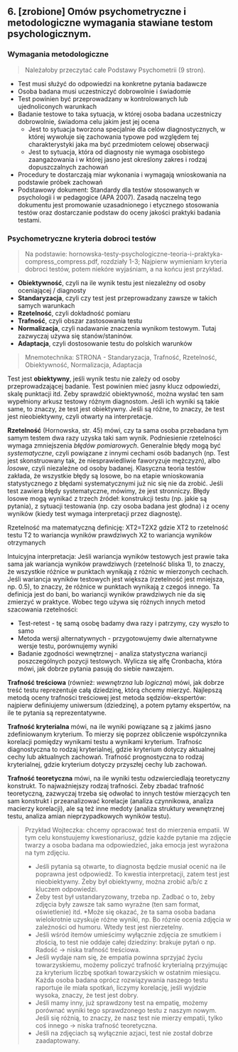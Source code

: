 ## 6. [zrobione] Omów psychometryczne i metodologiczne wymagania stawiane testom psychologicznym.

### Wymagania metodologiczne

> Należałoby przeczytać całe Podstawy Psychometrii (9 stron).

- Test musi służyć do odpowiedzi na konkretne pytania badawcze
- Osoba badana musi uczestniczyć dobrowolnie i świadomie
- Test powinien być przeprowadzany w kontrolowanych lub ujednoliconych warunkach
- Badanie testowe to taka sytuacja, w której osoba badana uczestniczy dobrowolnie, świadoma celu jakim jest jej ocena
  - Jest to sytuacja tworzona specjalnie dla celów diagnostycznych, w której wywołuje się zachowania typowe pod względem tej charakterystyki jaka ma być przedmiotem celowej obserwacji
  - Jest to sytuacja, która od diagnosty nie wymaga osobistego zaangażowania i w której jasno jest określony zakres i rodzaj dopuszczalnych zachowań
- Procedury te dostarczają miar wykonania i wymagają wnioskowania na podstawie próbek zachowań
- Podstawowy dokument: Standardy dla testów stosowanych w psychologii i w pedagogice (APA 2007). Zasadą naczelną tego dokumentu jest promowanie uzasadnionego i etycznego stosowania testów oraz dostarczanie podstaw do oceny jakości praktyki badania testami.

### Psychometryczne kryteria dobroci testów

> Na podstawie: hornowska-testy-psychologiczne-teoria-i-praktyka-compress_compress.pdf, rozdziały 1-3;
> Najpierw wymieniam kryteria dobroci testów, potem niekóre wyjaśniam, a na końcu jest przykład.

- **Obiektywność**, czyli na ile wynik testu jest niezależny od osoby oceniającej / diagnosty
- **Standaryzacja**, czyli czy test jest przeprowadzany zawsze w takich samych warunkach
- **Rzetelność**, czyli dokładność pomiaru
- **Trafność**, czyli obszar zastosowania testu
- **Normalizacja**, czyli nadawanie znaczenia wynikom testowym. Tutaj zazwyczaj używa się stanów/staninów.
- **Adaptacja**, czyli dostosowanie testu do polskich warunków

> Mnemotechnika: STRONA - Standaryzacja, Trafność, Rzetelność, Obiektywność, Normalizacja, Adaptacja

Test jest **obiektywny**, jeśli wynik testu nie zależy od osoby przeprowadzającej badanie. Test powinien mieć jasny klucz odpowiedzi, skalę punktacji itd. Żeby sprawdzić obiektywność, można wysłać ten sam wypełniony arkusz testowy różnym diagnostom. Jeśli ich wyniki są takie same, to znaczy, że test jest obiektywny. Jeśli są różne, to znaczy, że test jest nieobiektywny, czyli otwarty na interpretacje.

**Rzetelność** (Hornowska, str. 45) mówi, czy ta sama osoba przebadana tym samym testem dwa razy uzyska taki sam wynik. Podniesienie rzetelności wymaga zmniejszenia *błędów pomiarowych*. Generalnie błędy mogą być *systematyczne*, czyli powiązane z innymi cechami osób badanych (np. Test jest skonstruowany tak, że niesprawiedliwie faworyzuje mężczyzn), albo *losowe*, czyli niezależne od osoby badanej. Klasyczna teoria testów zakłada, że wszystkie błędy są losowe, bo na etapie wnioskowania statystycznego z błędami systematycznymi już nic się nie da zrobić. Jeśli test zawiera błędy systematyczne, mówimy, że jest stronniczy.
Błędy losowe mogą wynikać z trzech źródeł: konstrukcji testu (np. jakie są pytania), z sytuacji testowania (np. czy osoba badana jest głodna) i z oceny wyników (kiedy test wymaga interpretacji przez diagnostę).

Rzetelność ma matematyczną definicję:
XT2=T2X2
gdzie
XT2 to rzetelność testu
T2 to wariancja wyników prawdziwych
X2 to wariancja wyników otrzymanych

Intuicyjna interpretacja: Jeśli wariancja wyników testowych jest prawie taka sama jak wariancja wyników prawdziwych (rzetelność bliska 1), to znaczy, że wszystkie różnice w punktach wynikają z różnic w mierzonych cechach. Jeśli wariancja wyników testowych jest większa (rzetelność jest mniejsza, np. 0.5), to znaczy, że różnice w punktach wynikają z czegoś innego.
Ta definicja jest do bani, bo wariancji wyników prawdziwych nie da się zmierzyć w praktyce. Wobec tego używa się różnych innych metod szacowania rzetelności:

- Test-retest - tę samą osobę badamy dwa razy i patrzymy, czy wyszło to samo
- Metoda wersji alternatywnych - przygotowujemy dwie alternatywne wersje testu, porównujemy wyniki
- Badanie zgodności wewnętrznej - analiza statystyczna wariancji poszczególnych pozycji testowych. Wylicza się alfę Cronbacha, która mówi, jak dobrze pytania pasują do siebie nawzajem.

**Trafność treściowa** (również: *wewnętrzna* lub *logiczna*) mówi, jak dobrze treść testu reprezentuje całą dziedzinę, którą chcemy mierzyć. Najlepszą metodą oceny trafności treściowej jest metoda sędziów-ekspertów: najpierw definiujemy uniwersum (dziedzinę), a potem pytamy ekspertów, na ile te pytania są reprezentatywne.

**Trafność kryterialna** mówi, na ile wyniki powiązane są z jakimś jasno zdefiniowanym kryterium. To mierzy się poprzez obliczenie współczynnika korelacji pomiędzy wynikami testu a wynikami kryterium. Trafnośc diagnostyczna to rodzaj kryterialnej, gdzie kryterium dotyczy aktualnej cechy lub aktualnych zachowań. Trafność prognostyczna to rodzaj kryterialnej, gdzie kryterium dotyczy przyszłej cechy lub zachowań.

**Trafność teoretyczna** mówi, na ile wyniki testu odzwierciedlają teoretyczny konstrukt. To najważniejszy rodzaj trafności. Żeby zbadać trafność teoretyczną, zazwyczaj trzeba się odwołać to innych testów mierzących ten sam konstrukt i przeanalizować korelacje (analiza czynnikowa, analiza macierzy korelacji), ale są też inne medoty (analiza struktury wewnętrznej testu, analiza amian nieprzypadkowych wyników testu).

> Przykład Wojteczka: chcemy opracować test do mierzenia empatii. W tym celu konstuujemy kwestionariusz, gdzie każde pytanie ma zdjęcie twarzy a osoba badana ma odpowiedzieć, jaka emocja jest wyrażona na tym zdjęciu.
>
> - Jeśli pytania są otwarte, to diagnosta będzie musiał ocenić na ile poprawna jest odpowiedź. To kwestia interpretacji, zatem test jest nieobiektywny. Żeby był obiektywny, można zrobić a/b/c z kluczem odpowiedzi.
> - Żeby test był ustandaryzowany, trzeba np. Zadbać o to, żeby zdjęcia były zawsze tak samo wyraźne (ten sam format, oświetlenie) itd.
>   \*Może się okazać, że ta sama osoba badana wielokrotnie uzyskuje różne wyniki, np. Bo róznie ocenia zdjęcia w zależności od humoru. Wtedy test jest nierzetelny.
> - Jeśli wśród itemów umieścimy wyłącznie zdjęcia ze smutkiem i złością, to test nie oddaje całej dziedziny: brakuje pytań o np. Radość -> niska trafność treściowa.
> - Jeśli wydaje nam się, że empatia powinna sprzyjać życiu towarzyskiemu, możemy policzyć trafność kryterialną przyjmując za kryterium liczbę spotkań towarzyskich w ostatnim miesiącu. Każda osoba badana oprócz rozwiązywania naszego testu raportuje ile miała spotkań, liczymy korelację, jeśli wyjdzie wysoka, znaczy, że test jest dobry.
> - Jeśli mamy inny, już sprawdzony test na empatię, możemy porównać wyniki tego sprawdzonego testu z naszym nowym. Jeśli się różnią, to znaczy, że nasz test nie mierzy empatii, tylko coś innego -> niska trafność teoretyczna.
> - Jeśli na zdjęciach są wyłącznie azjaci, test nie został dobrze zaadaptowany.
